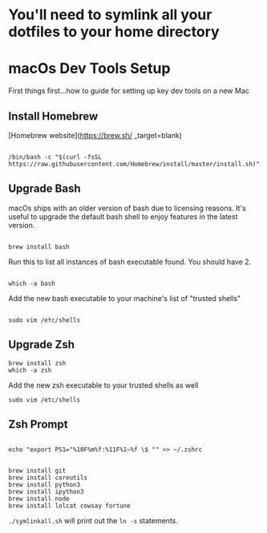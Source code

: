 # You'll need to symlink all your dotfiles to your home directory

# macOs Dev Tools Setup

First things first...how to guide for setting up key dev tools on a new Mac

## Install Homebrew

[Homebrew website](https://brew.sh/ _target=blank)

```

/bin/bash -c "$(curl -fsSL https://raw.githubusercontent.com/Homebrew/install/master/install.sh)"

```


## Upgrade Bash

macOs ships with an older version of bash due to licensing reasons. It's useful to upgrade the default bash shell to enjoy features in the latest version.

```

brew install bash

```

Run this to list all instances of bash executable found. You should have 2.

```

which -a bash

```


Add the new bash executable to your machine's list of "trusted shells"

```

sudo vim /etc/shells

```

## Upgrade Zsh

```
brew install zsh
which -a zsh

```

Add the new zsh executable to your trusted shells as well

```
sudo vim /etc/shells
```

## Zsh Prompt

```

echo "export PS1="%10F%m%f:%11F%1~%f \$ "" >> ~/.zshrc

```

```

brew install git
brew install coreutils
brew install python3
brew install ipython3
brew install node
brew install lolcat cowsay fortune

```

`./symlinkall.sh` will print out the `ln -s` statements.


